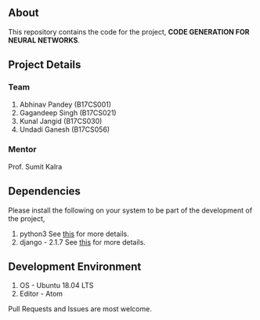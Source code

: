 ## About

This repository contains the code for the project, **CODE GENERATION FOR NEURAL NETWORKS**.

## Project Details
### Team
1. Abhinav Pandey (B17CS001)
2. Gagandeep Singh (B17CS021)
3. Kunal Jangid (B17CS030)
4. Undadi Ganesh (B17CS056)

### Mentor
Prof. Sumit Kalra

## Dependencies

Please install the following on your system to be part
of the development of the project,

1. python3
See [this](https://docs.python-guide.org/starting/install3/linux/) for more details.
2. django - 2.1.7
See [this](https://www.djangoproject.com/download/) for more details.

## Development Environment

1. OS     - Ubuntu 18.04 LTS
2. Editor - Atom

Pull Requests and Issues are most welcome.
